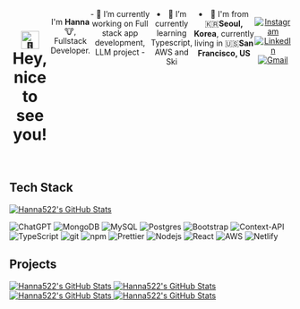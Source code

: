 <div align="center" style="display: flex; align-items: flex-start;">
  <h1><img src="https://fonts.gstatic.com/s/e/notoemoji/latest/1f44b/512.gif" alt="👋" width="32" height="32"> Hey, nice to see you!</h1>
  <p>I'm <b>Hanna</b> 🐮, Fullstack Developer.</p>
  - 🔭 I’m currently working on Full stack app development, LLM project
  - 
    <li>🌱 I’m currently learning Typescript, AWS and Ski</li>
    <li>📍 I'm from 🇰🇷<b>Seoul, Korea</b>, currently living in 🇺🇸<b>San Francisco, US</b></li> 
  <p>
    <a href="https://linkedin.com/hgk22" target="_blank"><img alt="Instagram" src="https://img.shields.io/badge/LinkedIn-0077B5?style=for-the-badge&logo=linkedin&logoColor=white" /></a>
    <a href="https://instagram.com/hg.y00" target="_blank"><img alt="LinkedIn" src="https://img.shields.io/badge/Instagram-E4405F?style=for-the-badge&logo=instagram&logoColor=white" /></a> 
    <a href="mailto:hangyeolkim522@gmail.com" target="_blank"><img alt="Gmail" src="https://img.shields.io/badge/Gmail-D14836?style=for-the-badge&logo=gmail&logoColor=white" /></a> 
  </p>
</div>
<br />

<h2>Tech Stack</h2>
<div>
  <a href="https://github.com/hanna522/github-readme-stats" target="_blank">
    <img src="https://github-readme-stats.vercel.app/api/top-langs/?username=hanna522&theme=radical&layout=compact" alt="Hanna522's GitHub Stats">
  </a>
  <p>
    <img alt="ChatGPT" src="https://img.shields.io/badge/chatGPT-74aa9c?style=for-the-badge&logo=openai&logoColor=white" />
    <img alt="MongoDB" src="https://img.shields.io/badge/MongoDB-%234ea94b.svg?style=for-the-badge&logo=mongodb&logoColor=white" />
    <img alt="MySQL" src="https://img.shields.io/badge/mysql-4479A1.svg?style=for-the-badge&logo=mysql&logoColor=white" />
    <img alt="Postgres" src="https://img.shields.io/badge/postgres-%23316192.svg?style=for-the-badge&logo=postgresql&logoColor=white" />
    <img alt="Bootstrap" src="https://img.shields.io/badge/bootstrap-%238511FA.svg?style=for-the-badge&logo=bootstrap&logoColor=white" />
    <img alt="Context-API" src="https://img.shields.io/badge/Context--Api-000000?style=for-the-badge&logo=react" />
    <img alt="TypeScript" src="https://img.shields.io/badge/-TypeScript-007ACC?style=for-the-badge&logo=typescript&logoColor=white" />
    <img alt="git" src="https://img.shields.io/badge/-Git-F05032?style=for-the-badge&logo=git&logoColor=white" />
    <img alt="npm" src="https://img.shields.io/badge/-NPM-CB3837?style=for-the-badge&logo=npm&logoColor=white" />
    <img alt="Prettier" src="https://img.shields.io/badge/-Prettier-F7B93E?style=for-the-badge&logo=prettier&logoColor=white" />
    <img alt="Nodejs" src="https://img.shields.io/badge/-Nodejs-43853d?style=for-the-badge&logo=Node.js&logoColor=white" />
    <img alt="React" src="https://img.shields.io/badge/react-%2320232a.svg?style=for-the-badge&logo=react&logoColor=%2361DAFB" />
    <img alt="AWS" src="https://img.shields.io/badge/AWS-%23FF9900.svg?style=for-the-badge&logo=amazon-aws&logoColor=white" />
    <img alt="Netlify" src="https://img.shields.io/badge/netlify-%23000000.svg?style=for-the-badge&logo=netlify&logoColor=#00C7B7" />
  </p>
</div>

<h2>Projects</h2>
<div>
  <a href="https://github.com/hanna522/github-readme-stats" target="_blank">
    <img src="https://github-readme-stats.vercel.app/api/pin/?username=hanna522&repo=openai-project&theme=radical&layout=compact" alt="Hanna522's GitHub Stats">
  </a>
  <a href="https://github.com/hanna522/github-readme-stats" target="_blank">
    <img src="https://github-readme-stats.vercel.app/api/pin/?username=hanna522&repo=tea-shop-website&theme=radical&layout=compact" alt="Hanna522's GitHub Stats">
  </a>
  <a href="https://github.com/hanna522/github-readme-stats" target="_blank">
    <img src="https://github-readme-stats.vercel.app/api/pin/?username=hanna522&repo=evolution-simulator&theme=radical&layout=compact" alt="Hanna522's GitHub Stats">
  </a>
  <a href="https://github.com/hanna522/github-readme-stats" target="_blank">
    <img src="https://github-readme-stats.vercel.app/api/pin/?username=hanna522&repo=digital-marketing&theme=radical&layout=compact" alt="Hanna522's GitHub Stats">
  </a>
</div>
